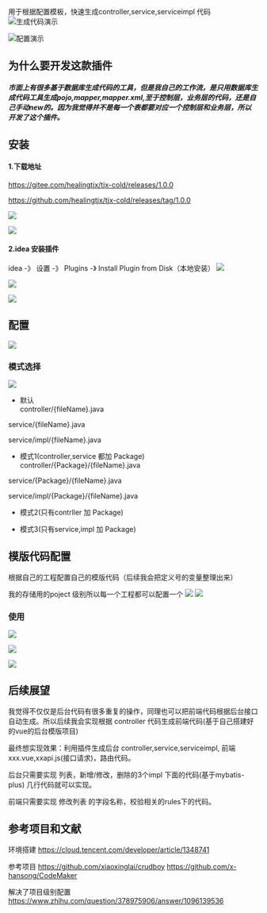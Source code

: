 用于根据配置模板，快速生成controller,service,serviceimpl 代码
![生成代码演示](https://p3-juejin.byteimg.com/tos-cn-i-k3u1fbpfcp/21449365672346a5a173ed07225b927d~tplv-k3u1fbpfcp-zoom-1.image)


![配置演示](https://p3-juejin.byteimg.com/tos-cn-i-k3u1fbpfcp/552babcd1275451eb91c0fc889ba2c63~tplv-k3u1fbpfcp-zoom-1.image)







## 为什么要开发这款插件
##### 市面上有很多基于数据库生成代码的工具，但是我自己的工作流，是只用数据库生成代码工具生成pojo,mapper,mapper.xml,至于控制层，业务层的代码，还是自己手动new的。因为我觉得并不是每一个表都要对应一个控制层和业务层，所以开发了这个插件。

## 安装

#### 1.下载地址
https://gitee.com/healingtjx/tjx-cold/releases/1.0.0

https://github.com/healingtjx/tjx-cold/releases/tag/1.0.0

![](https://p3-juejin.byteimg.com/tos-cn-i-k3u1fbpfcp/fea3bd4cee104380929ffd56a2b1d5f5~tplv-k3u1fbpfcp-watermark.image)

![](https://p6-juejin.byteimg.com/tos-cn-i-k3u1fbpfcp/c0db2cf2d1ba453eacb2b0b1c6586885~tplv-k3u1fbpfcp-watermark.image)

#### 2.idea 安装插件
idea -》 设置 -》 Plugins -》 Install Plugin from Disk（本地安装）
![](https://p6-juejin.byteimg.com/tos-cn-i-k3u1fbpfcp/7652c25bd34e4cfeb14ea13556167a2b~tplv-k3u1fbpfcp-watermark.image)

![](https://p1-juejin.byteimg.com/tos-cn-i-k3u1fbpfcp/c7591adf51fd454c9645d0cb2834bd09~tplv-k3u1fbpfcp-watermark.image)

![](https://p9-juejin.byteimg.com/tos-cn-i-k3u1fbpfcp/944255a99b7e49699b30ec84de8c4421~tplv-k3u1fbpfcp-watermark.image)


## 配置
![](https://p1-juejin.byteimg.com/tos-cn-i-k3u1fbpfcp/60c648f3a4c6417fbae9c71dea228f35~tplv-k3u1fbpfcp-watermark.image)
### 模式选择
![](https://p9-juejin.byteimg.com/tos-cn-i-k3u1fbpfcp/6e93a69b349b404f8b4c338b1bd396f5~tplv-k3u1fbpfcp-watermark.image)
* 默认    
controller/{fileName}.java

service/{fileName}.java

service/impl/{fileName}.java
* 模式1(controller,service 都加 Package)
controller/{Package}/{fileName}.java

service/{Package}/{fileName}.java

service/impl/{Package}/{fileName}.java

* 模式2(只有contrller 加 Package)

* 模式3(只有service,impl 加 Package)


## 模版代码配置
根据自己的工程配置自己的模版代码（后续我会把定义号的变量整理出来）

我的存储用的poject 级别所以每一个工程都可以配置一个
![](https://p3-juejin.byteimg.com/tos-cn-i-k3u1fbpfcp/f126f41e3d934b64898d9b5f868959d1~tplv-k3u1fbpfcp-watermark.image)
![](https://p3-juejin.byteimg.com/tos-cn-i-k3u1fbpfcp/8189237cf81a4f30b3dda3825f6d83d5~tplv-k3u1fbpfcp-watermark.image)


### 使用
![](https://p3-juejin.byteimg.com/tos-cn-i-k3u1fbpfcp/6f25112bf5894b52b5db4972914bc6f4~tplv-k3u1fbpfcp-watermark.image)

![](https://p6-juejin.byteimg.com/tos-cn-i-k3u1fbpfcp/4c8c997a2d484902990b6ea0ee6fbfef~tplv-k3u1fbpfcp-watermark.image)

![](https://p1-juejin.byteimg.com/tos-cn-i-k3u1fbpfcp/23cf79d6112144a0982b3f4ef0651904~tplv-k3u1fbpfcp-watermark.image)

## 后续展望
我觉得不仅仅是后台代码有很多重复的操作，同理也可以把前端代码根据后台接口自动生成。所以后续我会实现根据 controller 代码生成前端代码(基于自己搭建好的vue的后台模版项目)

最终想实现效果：利用插件生成后台 controller,service,serviceimpl, 前端 xxx.vue,xxapi.js(接口请求)，路由代码。

后台只需要实现 列表，新增/修改，删除的3个impl 下面的代码(基于mybatis-plus) 几行代码就可以实现。

前端只需要实现 修改列表 的字段名称，校验相关的rules下的代码。


## 参考项目和文献
环境搭建
https://cloud.tencent.com/developer/article/1348741

参考项目
https://github.com/xiaoxinglai/crudboy
https://github.com/x-hansong/CodeMaker

解决了项目级别配置
https://www.zhihu.com/question/378975906/answer/1096139536
